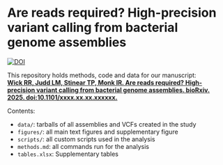 # Are reads required? High-precision variant calling from bacterial genome assemblies

[![DOI](https://zenodo.org/badge/DOI/10.5281/zenodo.14868870.svg)](https://doi.org/10.5281/zenodo.14868870)

This repository holds methods, code and data for our manuscript:<br>
[**Wick RR, Judd LM, Stinear TP, Monk IR. Are reads required? High-precision variant calling from bacterial genome assemblies. bioRxiv. 2025. doi:10.1101/xxxx.xx.xx.xxxxxx.**](https://doi.org/10.1101/xxxx.xx.xx.xxxxxx)

Contents:
* `data/`: tarballs of all assemblies and VCFs created in the study
* `figures/`: all main text figures and supplementary figure
* `scripts/`: all custom scripts used in the analysis
* `methods.md`: all commands run for the analysis
* `tables.xlsx`: Supplementary tables
